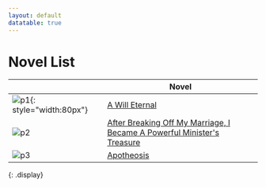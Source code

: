 ```yaml
---
layout: default
datatable: true
---
```


# Novel List

|        | Novel                                                                                                   |
| ------ | ------------------------------------------------------------------------------------------------------- |
| ![p1]{: style="width:80px"}  | [A Will Eternal][n1]                                                                                    |
| ![p2]  | [After Breaking Off My Marriage, I Became A Powerful Minister's Treasure][n2]                           |
| ![p3]  | [Apotheosis][n3]                                                                                        |
{: .display}

[p1]: https://dl.dropbox.com/scl/fi/k01jh17cuj3mt9ks9qtnz/p1.jpg?rlkey=ejf9qjdlb9ty3p9xvx7nzhgj4&dl=0
[p2]: https://dl.dropbox.com/scl/fi/uapfg8d822maq4bxspzfd/p2.jpg?rlkey=xn5xrbb59w9s7qx9b5sfbmvam&dl=0
[p3]: https://dl.dropbox.com/scl/fi/bke38y4w87x01ldytldgx/p3.jpg?rlkey=q5ad9tqhvucdxzzc72izjyq5v&dl=0

[n1]: /novel/A-Will-Eternal
[n2]: /novel/After-Breaking-Off-My-Marriage,-I-Became-A-Powerful-Minister's-Treasure
[n3]: /novel/Apotheosis
